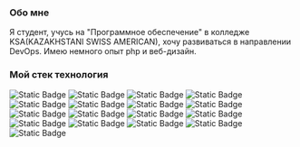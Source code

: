 ### Обо мне
Я студент, учусь на "Программное обеспечение" в колледже KSA(KAZAKHSTANI SWISS AMERICAN), хочу развиваться в направлении DevOps. Имею немного опыт php и веб-дизайн. 

### Мой стек технология
![Static Badge](https://img.shields.io/badge/Python-python?style=for-the-badge&logo=Python&logoColor=%23FFF&logoSize=3&color=%233776AB) ![Static Badge](https://img.shields.io/badge/HTML-html?style=for-the-badge&logo=html5&logoColor=%23FFF&logoSize=3&color=%23E34F26) ![Static Badge](https://img.shields.io/badge/CSS-css?style=for-the-badge&logo=css3&logoColor=%23FFF&logoSize=3&color=%231572B6) ![Static Badge](https://img.shields.io/badge/JavaScript-js?style=for-the-badge&logo=JavaScript&logoColor=%23000&logoSize=3&color=%23F7DF1E) ![Static Badge](https://img.shields.io/badge/Node_JS-nodedojs?style=for-the-badge&logo=nodedotjs&logoColor=%23fff&logoSize=3&color=%235FA04E) ![Static Badge](https://img.shields.io/badge/SQLite-sqlite?style=for-the-badge&logo=sqlite&logoColor=%23fff&color=%23003B57) ![Static Badge](https://img.shields.io/badge/SQL_Server-mssql?style=for-the-badge&logoColor=%23fff&color=%23e33009) ![Static Badge](https://img.shields.io/badge/Microsoft_Access-access?style=for-the-badge&logoColor=%23fff&color=%238c1a27) ![Static Badge](https://img.shields.io/badge/Git-git?style=for-the-badge&logo=git&logoColor=%23fff&color=%23F05032) ![Static Badge](https://img.shields.io/badge/Arduino-arduino?style=for-the-badge&logo=arduino&logoColor=%23fff&color=%2300878F) ![Static Badge](https://img.shields.io/badge/Raspberry_PI-raspberrypi?style=for-the-badge&logo=raspberrypi&color=%23A22846) ![Static Badge](https://img.shields.io/badge/Markdown-markdown?style=for-the-badge&logo=markdown&logoColor=%23fff&logoSize=3&color=%23000)
![Static Badge](https://img.shields.io/badge/VScode-vscode?style=for-the-badge&logoColor=%23fff&logoSize=3&color=%230078d4) ![Static Badge](https://img.shields.io/badge/Obsidian-obsidian?style=for-the-badge&logo=obsidian&logoColor=%23fff&logoSize=3&color=%237C3AED) ![Static Badge](https://img.shields.io/badge/Neovim-neovim?style=for-the-badge&logo=neovim&logoColor=%23fff&logoSize=3&color=%2357A143) ![Static Badge](https://img.shields.io/badge/Davinci_Resolve-davinciresolve?style=for-the-badge&logo=davinciresolve&logoColor=%23fff&logoSize=3&color=%23233A51) ![Static Badge](https://img.shields.io/badge/Figma-figma?style=for-the-badge&logo=figma&logoColor=%23fff&color=%23F24E1E)


<!--
```
### Cоц. сети
```
Telegram:
Instagram:
GitHub:
GitLub:
-->
